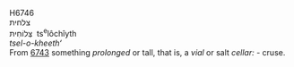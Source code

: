 <body>
  <p>H6746<br>  צלחית  <br> צְּלוֹחִיתּ  ‎  ts<sup>e</sup>lôchı̂yth  <br><i>tsel-o-kheeth‘ </i><br>From <a href="h6743.htm">6743</a>  something <i>prolonged</i> or tall, that is, a <i>vial</i> or salt <i>cellar: - </i>cruse.<br></p>
 </body>